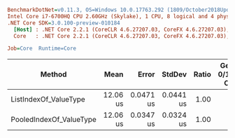 ``` ini

BenchmarkDotNet=v0.11.3, OS=Windows 10.0.17763.292 (1809/October2018Update/Redstone5)
Intel Core i7-6700HQ CPU 2.60GHz (Skylake), 1 CPU, 8 logical and 4 physical cores
.NET Core SDK=3.0.100-preview-010184
  [Host] : .NET Core 2.2.1 (CoreCLR 4.6.27207.03, CoreFX 4.6.27207.03), 64bit RyuJIT
  Core   : .NET Core 2.2.1 (CoreCLR 4.6.27207.03, CoreFX 4.6.27207.03), 64bit RyuJIT

Job=Core  Runtime=Core  

```
|                  Method |     Mean |     Error |    StdDev | Ratio | Gen 0/1k Op | Gen 1/1k Op | Gen 2/1k Op | Allocated Memory/Op |
|------------------------ |---------:|----------:|----------:|------:|------------:|------------:|------------:|--------------------:|
|   ListIndexOf_ValueType | 12.06 us | 0.0471 us | 0.0441 us |  1.00 |           - |           - |           - |                   - |
| PooledIndexOf_ValueType | 12.06 us | 0.0347 us | 0.0324 us |  1.00 |           - |           - |           - |                   - |
